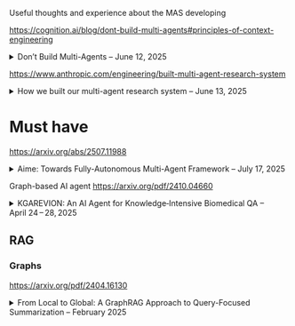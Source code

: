 Useful thoughts and experience about the MAS developing 


https://cognition.ai/blog/dont-build-multi-agents#principles-of-context-engineering 
<details>
  <summary>Don’t Build Multi-Agents – June 12, 2025</summary>

**Tags:** LLM Agents, Context Engineering, Reliability

The article argues that chaining multiple LLM subagents in parallel is fragile because context and implicit decisions get siloed, leading to compounding errors. Instead, it introduces **Context Engineering**—sharing the full trace of prior actions and recognizing that every action carries hidden assumptions—and advocates for a **single-threaded linear agent**, optionally augmented with a **history-compressor** to summarize long interactions :contentReference[oaicite:0]{index=0}.

**Main conclusion:**  
For robust, long-running AI agents, avoid parallel multi-agent setups and focus on seamless context management—either via one coherent agent or by intelligently compressing history—so that every decision is consistently informed by the complete task context. :contentReference[oaicite:1]{index=1}
</details>

https://www.anthropic.com/engineering/built-multi-agent-research-system
<details>
  <summary>How we built our multi-agent research system – June 13, 2025</summary>

**Tags:** Multi-Agent Systems, Orchestration, Research, Prompt Engineering

This article describes how Anthropic built its Research feature using a lead Claude agent to orchestrate multiple parallel subagents for open-ended research tasks. It covers challenges around orchestration patterns, prompt and tool design, evaluation frameworks, and operational practices, illustrating how careful multi-agent engineering can accelerate research workflows while managing reliability and coordination complexities. :contentReference[oaicite:2]{index=2}

**Main conclusion:**  
With robust orchestration patterns, prompt strategies, evaluation methods, and fault-recovery practices, production-grade multi-agent systems can dramatically enhance complex research tasks—but the gap between prototype and reliable production demands meticulous engineering around tooling, evaluation, and deployment. :contentReference[oaicite:3]{index=3}
</details>
 
 # Must have
https://arxiv.org/abs/2507.11988
<details>
  <summary>Aime: Towards Fully-Autonomous Multi-Agent Framework – July 17, 2025</summary>

**Tags:** Multi-Agent Systems, Dynamic Planning, Actor Factory, Progress Management

This paper introduces **Aime**, a novel multi-agent framework that overcomes the limitations of the static plan‑and‑execute paradigm by:
- Employing a **Dynamic Planner** that continuously refines strategy based on real‑time execution feedback.  
- Utilizing an **Actor Factory** to instantiate specialized agents on‑demand, each equipped with tailored tools and knowledge.  
- Maintaining a **Progress Management Module** as a single source of truth for coherent, system‑wide state awareness.  
The framework replaces rigid, precomputed workflows with a fluid, adaptive architecture and is evaluated on GAIA, SWE‑bench Verified, and WebVoyager benchmarks, where it consistently outperforms highly specialized state‑of‑the‑art agents :contentReference[oaicite:3]{index=3}.

**Main conclusion:**  
Aime significantly outperforms conventional multi‑agent systems—achieving new state‑of‑the‑art success rates of 77.6% on GAIA, 66.4% on SWE‑bench Verified, and 92.3% on WebVoyager—demonstrating superior adaptability, efficiency, and overall task success in dynamic environments :contentReference[oaicite:4]{index=4}.
</details>


Graph-based AI agent
https://arxiv.org/pdf/2410.04660
<details>
  <summary>KGAREVION: An AI Agent for Knowledge‑Intensive Biomedical QA – April 24 – 28, 2025</summary>

**Tags:** Biomedical QA, Knowledge Graph, LLM Verification, Iterative Reasoning

This paper presents **KGAREVION**, a knowledge graph–based AI agent for biomedical question answering that executes a four‑stage pipeline:
- **Generate:** LLM generates candidate medical‑concept triples from the input query.  
- **Review:** A fine‑tuned LLM augmented with KG embeddings verifies the correctness of each triple.  
- **Revise:** The system iteratively corrects or supplements any invalid triples.  
- **Answer:** Final answers are constructed based on the verified, context‑relevant triples. :contentReference[oaicite:4]{index=4}

KGAREVION achieves an average accuracy improvement of **+6.75%** over 15 baseline models across seven medical QA datasets, supports both multiple‑choice and open‑ended formats, demonstrates strong zero‑shot generalization on AfriMed‑QA, and shows resilience to answer‑option perturbations. :contentReference[oaicite:5]{index=5}

**Main conclusion:**  
By integrating LLM hypothesis generation with rigorous KG‑based verification and iterative refinement, KGAREVION significantly enhances the precision and reliability of knowledge‑intensive biomedical QA, paving the way for clinical decision support and advanced biomedical research applications. :contentReference[oaicite:6]{index=6}
</details>



## RAG
### Graphs


https://arxiv.org/pdf/2404.16130
<details>
  <summary>From Local to Global: A GraphRAG Approach to Query-Focused Summarization – February 2025</summary>

**Tags:** Retrieval-Augmented Generation, Query-Focused Summarization, Knowledge Graphs, LLM Evaluation, Sensemaking

This paper introduces **GraphRAG**, a graph-based RAG method designed for answering **global queries** over large document corpora that exceed the context window of LLMs. The pipeline consists of:

- **Extract:** LLM extracts entities, relationships, and factual claims from text chunks.  
- **Graph Build:** Constructs a knowledge graph with entities as nodes and relationships as edges.  
- **Community Detect:** Applies hierarchical graph clustering (Leiden algorithm) to group related concepts.  
- **Summarize:** Generates summaries at multiple community levels (C0–C3).  
- **Query Answer:** Uses map-reduce over community summaries to answer complex, corpus-wide queries. :contentReference[oaicite:4]{index=4}

GraphRAG **outperforms standard vector RAG** on query-focused summarization tasks by large margins (up to **+33% win rate**) in **comprehensiveness** and **diversity** across podcast and news datasets (~1M tokens each). It also requires **fewer context tokens** than baseline summarization, making it more scalable. :contentReference[oaicite:4]{index=4}

**Main conclusion:**  
By leveraging LLM-derived knowledge graphs and hierarchical summarization, **GraphRAG enables accurate, diverse, and scalable answering of global questions** across large text corpora – a crucial step for deeper AI-powered sensemaking beyond surface-level retrieval. :contentReference[oaicite:4]{index=4}
</details>



